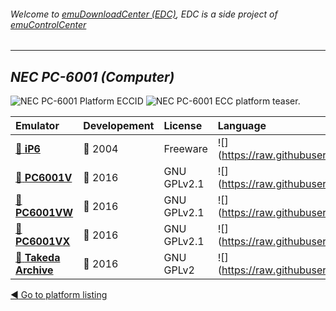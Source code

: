 ###### Welcome to [emuDownloadCenter (EDC)](https://github.com/PhoenixInteractiveNL/emuDownloadCenter/wiki/), EDC is a side project of [emuControlCenter](https://github.com/PhoenixInteractiveNL/emuControlCenter/wiki/)
***
## _NEC PC-6001 (Computer)_
![](https://raw.githubusercontent.com/wiki/PhoenixInteractiveNL/emuDownloadCenter/images_platform/ecc_pc6001_cell.png "NEC PC-6001 Platform ECCID")
![](https://raw.githubusercontent.com/wiki/PhoenixInteractiveNL/emuDownloadCenter/images_platform/ecc_pc6001_teaser.png "NEC PC-6001 ECC platform teaser.")

| Emulator | Developement | License | Language |
|:---------|:-------------|:--------|:---------|
| [:file_folder: **iP6**](https://github.com/PhoenixInteractiveNL/emuDownloadCenter/wiki/Emulator-ip6plus#menu) | :red_circle: 2004 | Freeware | ![](https://raw.githubusercontent.com/wiki/PhoenixInteractiveNL/emuDownloadCenter/images_flags/icon_flag_EN_24.png |
| [:file_folder: **PC6001V**](https://github.com/PhoenixInteractiveNL/emuDownloadCenter/wiki/Emulator-pc6001v#menu) | :large_blue_circle: 2016 | GNU GPLv2.1 | ![](https://raw.githubusercontent.com/wiki/PhoenixInteractiveNL/emuDownloadCenter/images_flags/icon_flag_EN_24.png |
| [:file_folder: **PC6001VW**](https://github.com/PhoenixInteractiveNL/emuDownloadCenter/wiki/Emulator-pc6001vw#menu) | :large_blue_circle: 2016 | GNU GPLv2.1 | ![](https://raw.githubusercontent.com/wiki/PhoenixInteractiveNL/emuDownloadCenter/images_flags/icon_flag_EN_24.png |
| [:file_folder: **PC6001VX**](https://github.com/PhoenixInteractiveNL/emuDownloadCenter/wiki/Emulator-pc6001vx#menu) | :large_blue_circle: 2016 | GNU GPLv2.1 | ![](https://raw.githubusercontent.com/wiki/PhoenixInteractiveNL/emuDownloadCenter/images_flags/icon_flag_EN_24.png |
| [:file_folder: **Takeda Archive**](https://github.com/PhoenixInteractiveNL/emuDownloadCenter/wiki/Emulator-takeda#menu) | :large_blue_circle: 2016 | GNU GPLv2 | ![](https://raw.githubusercontent.com/wiki/PhoenixInteractiveNL/emuDownloadCenter/images_flags/icon_flag_EN_24.png |

[:arrow_backward: Go to platform listing](https://github.com/PhoenixInteractiveNL/emuDownloadCenter/wiki/EDC-Platform-List)
